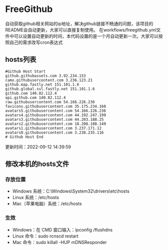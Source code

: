 # FreeGithub
自动获取github相关网站的ip地址，解决github链接不畅通的问题，该项目的README会自动更新，大家可以直接复制使用。
在workflows/freegithub.yml文件中可以设置自动更新的时间，本代码设置的是一个月自动更新一次。大家可以按照自己的需求改写cron表达式

## hosts列表
```base
#Github Host Start
github.githubassets.com 3.92.234.153
camo.githubusercontent.com 3.236.123.21
github.map.fastly.net 151.101.1.6
github.global.ssl.fastly.net 151.101.1.6
github.com 140.82.112.4
api.github.com 140.82.112.4
raw.githubusercontent.com 54.166.226.236
favicons.githubusercontent.com 35.175.234.160
avatars5.githubusercontent.com 54.166.226.236
avatars4.githubusercontent.com 44.192.247.199
avatars3.githubusercontent.com 44.203.188.25
avatars2.githubusercontent.com 18.208.188.149
avatars1.githubusercontent.com 3.237.171.12
avatars0.githubusercontent.com 3.238.235.116
# Github Host End
```

更新时间：2022-09-12 14:39:59

## 修改本机的hosts文件
### 存放位置
* Windows 系统：C:\Windows\System32\drivers\etc\hosts
* Linux 系统：/etc/hosts
* Mac（苹果电脑）系统：/etc/hosts

### 生效
* Windows：在 CMD 窗口输入：ipconfig /flushdns
* Linux 命令：sudo rcnscd restart
* Mac 命令：sudo killall -HUP mDNSResponder